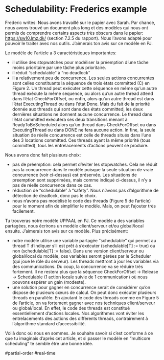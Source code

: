 # Schedulability: Frederics example

Frederic writes:
Nous avons travaillé sur le papier avec Sarah. Par chance, nous avons trouvé un document plus long et des modèles qui nous ont permis de comprendre certains aspects très obscurs dans le papier: https://sw10.lmz.dk/ (section 7.2.5 du rapport). Nous l’avons adapté pour pouvoir le traiter avec nos outils. J’aimerais ton avis sur ce modèle en PJ.

Le modèle de l'article a 3 caractéristiques importantes:
- il utilise des stopwatches pour modéliser la préemption d’une tâche moins prioritaire par une tâche plus prioritaire.
- il réduit “schedulable” à “no deadlock”
- il a relativement peu de concurrence. Les seules actions concurrentes sont celles constituants la séquence de trois états committed (C) en Figure 2. Un thread peut exécuter cette séquence en même qu’un autre thread exécute la même sequence, ou alors qu’un autre thread attend dans l’état CheckForOffset, ou enfin, alors qu’un autre thread est dans l’état ExecutingThread ou dans l’état Done. Mais du fait de la priorité donnée aux threads qui sont dans des états committed, les deux dernières situations ne donnent aucune concurrence. Le thread dans l’état committed exécutera ses deux transitions menant à ReadyToBeScheduled alors qu’un thread dans CheckForOffset ou dans ExecutingThread ou dans DONE ne fera aucune action. In fine, la seule situation de réelle concurrence est celle de threads situés dans l’une des 3 locations committed. Ces threads ayant la même priorité (tous committed), tous les entrelacements d’actions peuvent se produire.

Nous avons donc fait plusieurs choix:
- pas de préemption: cela permet d’éviter les stopwatches. Cela ne réduit pas la concurrence dans le modèle puisque la seule situation de vraie concurrence (voir ci-dessus) est préservée. Les situations de preemption sont supprimées, mais comme indiqué ci-dessus, il n’y a pas de réelle concurrence dans ce cas.
- réduction de “schedulable” à “safety”. Nous n’avons pas d’algorithme de détection de deadlock, donc pas le choix.
- nous n’avons pas modélisé le code des threads (Figure 5 de l’article) pour le moment afin de simplifier le modèle. Mais, on peut l’ajouter très facilement.

Tu trouveras notre modèle UPPAAL en PJ. Ce modèle a des variables partagées, nous écrirons un modèle client/serveur et/ou global/local ensuite. J’aimerais ton avis sur ce modèle. Plus précisément: 
- notre modèle utilise une variable partagée “schedulable” qui permet au thread T d’indiquer s’il est prêt à s’exécuter (schedulable[T] := true) ou non (schedulable[T] := false). Dans une version client/serveur ou global/local du modèle, ces variables seront gérées par le Scheduler (qui joue le rôle du serveur). Les threads mettront à jour les variables via des communications. Du coup, la concurrence va se réduire très fortement. Il ne restera plus que la séquence CheckForOffset -> Release -> Schedulable (1 action locale suivie de 1 communication) où nous pouvons espérer un gain (modeste).
- une solution pour gagner en concurrence serait de considérer qu’on dispose de plusieurs cœurs de calcul. On peut donc exécuter plusieurs threads en parallèle. En ajoutant le code des threads comme en Figure 5 de l’article, on va fortement gagner avec nos techniques client/serveur ou global/local. En effet, le code des threads est constitué essentiellement d’actions locales. Nos algorithmes vont éviter les entrelacements des actions des différents threads, contrairement à l’algorithme standard d’accessibilité.

Voilà donc où nous en sommes. Je souhaite savoir si c’est conforme à ce que tu imaginais d’après cet article, et si passer le modèle en “multicore scheduling” te semble être une bonne idée.


#partial-order
#real-time

